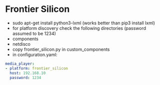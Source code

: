 # Frontier Silicon
 - sudo apt-get install python3-lxml (works better than pip3 install lxml)
 - for platform discovery check the following directories (password assumed to be 1234)
  - components
  - netdisco
 - copy frontier_silicon.py in custom_components  
 - in configuration.yaml:
 
 ```yaml
media_player:
 - platform: frontier_silicon
   host: 192.168.10
   password: 1234
```

